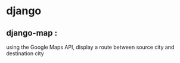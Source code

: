 # django

## django-map : 
using the Google Maps API, display a route between source city and destination city

